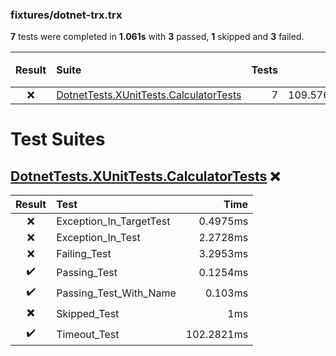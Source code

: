 ### fixtures/dotnet-trx.trx

**7** tests were completed in **1.061s** with **3** passed, **1** skipped and **3** failed.

| Result | Suite | Tests | Time | Passed ✔️ | Skipped ✖️ | Failed ❌ |
| :---: | :--- | ---: | ---: | ---: | ---: | ---: |
| ❌ | [DotnetTests.XUnitTests.CalculatorTests](#ts-0-DotnetTests-XUnitTests-CalculatorTests) | 7 | 109.5761ms | 3 | 1 | 3 |

# Test Suites

## <a id="user-content-ts-0-DotnetTests-XUnitTests-CalculatorTests" href="#ts-0-DotnetTests-XUnitTests-CalculatorTests">DotnetTests.XUnitTests.CalculatorTests</a> ❌

| Result | Test | Time |
| :---: | :--- | ---: |
| ❌ | Exception_In_TargetTest | 0.4975ms |
| ❌ | Exception_In_Test | 2.2728ms |
| ❌ | Failing_Test | 3.2953ms |
| ✔️ | Passing_Test | 0.1254ms |
| ✔️ | Passing_Test_With_Name | 0.103ms |
| ✖️ | Skipped_Test | 1ms |
| ✔️ | Timeout_Test | 102.2821ms |
